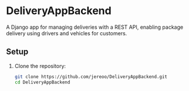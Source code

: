 # DeliveryAppBackend

A Django app for managing deliveries with a REST API, enabling package delivery using drivers and vehicles for customers.

## Setup

1. Clone the repository:
   ```bash
   git clone https://github.com/jereoo/DeliveryAppBackend.git
   cd DeliveryAppBackend